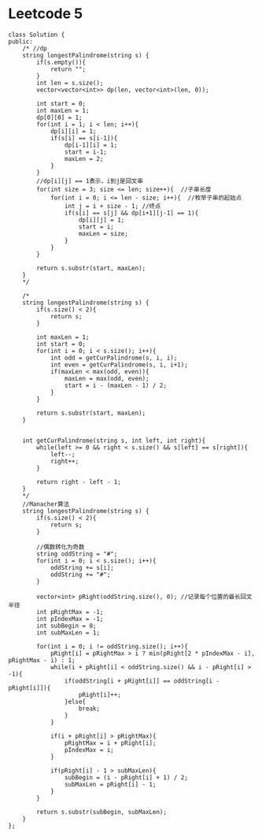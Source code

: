 # Leetcode 5
    class Solution {
    public:
        /* //dp
        string longestPalindrome(string s) {
            if(s.empty()){
                return "";
            }
            int len = s.size();
            vector<vector<int>> dp(len, vector<int>(len, 0));

            int start = 0;
            int maxLen = 1;
            dp[0][0] = 1;
            for(int i = 1; i < len; i++){
                dp[i][i] = 1;
                if(s[i] == s[i-1]){
                    dp[i-1][i] = 1;
                    start = i-1;
                    maxLen = 2;
                }
            }
            //dp[i][j] == 1表示，i到j是回文串
            for(int size = 3; size <= len; size++){  //子串长度
                for(int i = 0; i <= len - size; i++){  //枚举子串的起始点
                    int j = i + size - 1; //终点
                    if(s[i] == s[j] && dp[i+1][j-1] == 1){
                        dp[i][j] = 1;
                        start = i;
                        maxLen = size;
                    }
                }
            }

            return s.substr(start, maxLen);
        }
        */

        /* 
        string longestPalindrome(string s) {
            if(s.size() < 2){
                return s;
            }

            int maxLen = 1;
            int start = 0;
            for(int i = 0; i < s.size(); i++){
                int odd = getCurPalindrome(s, i, i);
                int even = getCurPalindrome(s, i, i+1);
                if(maxLen < max(odd, even)){
                    maxLen = max(odd, even);
                    start = i - (maxLen - 1) / 2;
                }
            }

            return s.substr(start, maxLen);
        }


        int getCurPalindrome(string s, int left, int right){
            while(left >= 0 && right < s.size() && s[left] == s[right]){
                left--;
                right++;
            }

            return right - left - 1;
        }
        */
        //Manacher算法
        string longestPalindrome(string s) {
            if(s.size() < 2){
                return s;
            }

            //偶数转化为奇数
            string oddString = "#";
            for(int i = 0; i < s.size(); i++){
                oddString += s[i];
                oddString += "#";
            }

            vector<int> pRight(oddString.size(), 0); //记录每个位置的最长回文半径
            int pRightMax = -1;
            int pIndexMax = -1;
            int subBegin = 0;
            int subMaxLen = 1;

            for(int i = 0; i != oddString.size(); i++){
                pRight[i] = pRightMax > i ? min(pRight[2 * pIndexMax - i], pRightMax - i) : 1;
                while(i + pRight[i] < oddString.size() && i - pRight[i] > -1){
                    if(oddString[i + pRight[i]] == oddString[i - pRight[i]]){
                        pRight[i]++;
                    }else{
                        break;
                    }
                }

                if(i + pRight[i] > pRightMax){
                    pRightMax = i + pRight[i];
                    pIndexMax = i;
                }

                if(pRight[i] - 1 > subMaxLen){
                    subBegin = (i - pRight[i] + 1) / 2;
                    subMaxLen = pRight[i] - 1;
                }
            }

            return s.substr(subBegin, subMaxLen);
        }
    };
